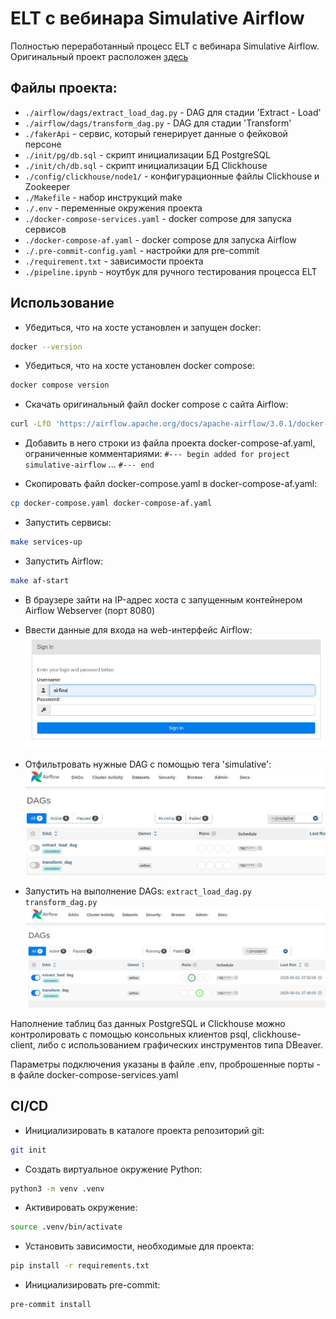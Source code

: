 # ELT с вебинара Simulative Airflow

Полностью переработанный процесс ELT с вебинара Simulative Airflow.
Оригинальный проект расположен [здесь](https://github.com/rushawx/airflowWebinarSimulative)


## Файлы проекта:

- `./airflow/dags/extract_load_dag.py` - DAG для стадии 'Extract - Load'
- `./airflow/dags/transform_dag.py` - DAG для стадии 'Transform'
- `./fakerApi` - сервис, который генерирует данные о фейковой персоне
- `./init/pg/db.sql` - скрипт инициализации БД PostgreSQL
- `./init/ch/db.sql` - скрипт инициализации БД Clickhouse
- `./config/clickhouse/node1/` - конфигурационные файлы Clickhouse и Zookeeper
- `./Makefile` - набор инструкций make
- `./.env` - переменные окружения проекта
- `./docker-compose-services.yaml` - docker compose для запуска сервисов
- `./docker-compose-af.yaml` - docker compose для запуска Airflow
- `./.pre-commit-config.yaml` - настройки для pre-commit
- `./requirement.txt` - зависимости проекта
- `./pipeline.ipynb` - ноутбук для ручного тестирования процесса ELT

## Использование

- Убедиться, что на хосте установлен и запущен docker:
```sh
docker --version
```

- Убедиться, что на хосте установлен docker compose:
```sh
docker compose version
```

- Скачать оригинальный файл docker compose с сайта Airflow:
```sh
curl -LfO 'https://airflow.apache.org/docs/apache-airflow/3.0.1/docker-compose.yaml'
```

- Добавить в него строки из файла проекта docker-compose-af.yaml, ограниченные комментариями:
`#--- begin added for project simulative-airflow`
...
`#--- end`

- Скопировать файл docker-compose.yaml в docker-compose-af.yaml:
```sh
cp docker-compose.yaml docker-compose-af.yaml
```

- Запустить сервисы:
```sh
make services-up
```

- Запустить Airflow:
```sh
make af-start
```

- В браузере зайти на IP-адрес хоста с запущенным контейнером Airflow Webserver (порт 8080) 

- Ввести данные для входа на web-интерфейс Airflow:
![1.login](img/1.login.jpg)

- Отфильтровать нужные DAG с помощью тега 'simulative':
![2.filter](img/2.filter.jpg)

- Запустить на выполнение DAGs:
`extract_load_dag.py`
`transform_dag.py`
![3.run](img/3.run.jpg)

Наполнение таблиц баз данных PostgreSQL и Clickhouse можно контролировать с помощью
консольных клиентов psql, clickhouse-client, либо с использованием графических инструментов
типа DBeaver.

Параметры подключения указаны в файле .env, проброшенные порты - в файле docker-compose-services.yaml

## CI/CD

- Инициализировать в каталоге проекта репозиторий git:
```sh
git init
```

- Создать виртуальное окружение Python:
```sh
python3 -m venv .venv
```

- Активировать окружение:
```sh
source .venv/bin/activate
```

- Установить зависимости, необходимые для проекта:
```sh
pip install -r requirements.txt
```

- Инициализировать pre-commit:
```sh
pre-commit install
```

